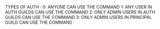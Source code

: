 TYPES OF AUTH :
0: ANYONE CAN USE THE COMMAND
1: ANY USER IN AUTH GUILDS CAN USE THE COMMAND
2: ONLY ADMIN USERS IN AUTH GUILDS CAN USE THE COMMAND
3: ONLY ADMIN USERS IN PRINCIPAL GUILD CAN USE THE COMMAND